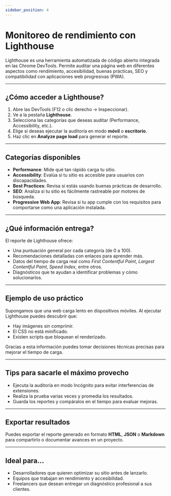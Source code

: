 ```yaml
---
sidebar_position: 4
---
```


# Monitoreo de rendimiento con Lighthouse

Lighthouse es una herramienta automatizada de código abierto integrada en las Chrome DevTools. Permite auditar una página web en diferentes aspectos como rendimiento, accesibilidad, buenas prácticas, SEO y compatibilidad con aplicaciones web progresivas (PWA).

---

## ¿Cómo acceder a Lighthouse?

1. Abre las DevTools (F12 o clic derecho → Inspeccionar).
2. Ve a la pestaña **Lighthouse**.
3. Selecciona las categorías que deseas auditar (Performance, Accessibility, etc.).
4. Elige si deseas ejecutar la auditoría en modo **móvil** o **escritorio**.
5. Haz clic en **Analyze page load** para generar el reporte.

---

## Categorías disponibles

- **Performance**: Mide qué tan rápido carga tu sitio.
- **Accessibility**: Evalúa si tu sitio es accesible para usuarios con discapacidades.
- **Best Practices**: Revisa si estás usando buenas prácticas de desarrollo.
- **SEO**: Analiza si tu sitio es fácilmente rastreable por motores de búsqueda.
- **Progressive Web App**: Revisa si tu app cumple con los requisitos para comportarse como una aplicación instalada.

---

## ¿Qué información entrega?

El reporte de Lighthouse ofrece:

- Una puntuación general por cada categoría (de 0 a 100).
- Recomendaciones detalladas con enlaces para aprender más.
- Datos del tiempo de carga real como *First Contentful Paint*, *Largest Contentful Paint*, *Speed Index*, entre otros.
- Diagnósticos que te ayudan a identificar problemas y cómo solucionarlos.

---

## Ejemplo de uso práctico

Supongamos que una web carga lento en dispositivos móviles. Al ejecutar Lighthouse puedes descubrir que:

- Hay imágenes sin comprimir.
- El CSS no está minificado.
- Existen scripts que bloquean el renderizado.

Gracias a esta información puedes tomar decisiones técnicas precisas para mejorar el tiempo de carga.

---

## Tips para sacarle el máximo provecho

- Ejecuta la auditoría en modo Incógnito para evitar interferencias de extensiones.
- Realiza la prueba varias veces y promedia los resultados.
- Guarda los reportes y compáralos en el tiempo para evaluar mejoras.

---

## Exportar resultados

Puedes exportar el reporte generado en formato **HTML**, **JSON** o **Markdown** para compartirlo o documentar avances en un proyecto.

---

## Ideal para…

- Desarrolladores que quieren optimizar su sitio antes de lanzarlo.
- Equipos que trabajan en rendimiento y accesibilidad.
- Freelancers que desean entregar un diagnóstico profesional a sus clientes.

